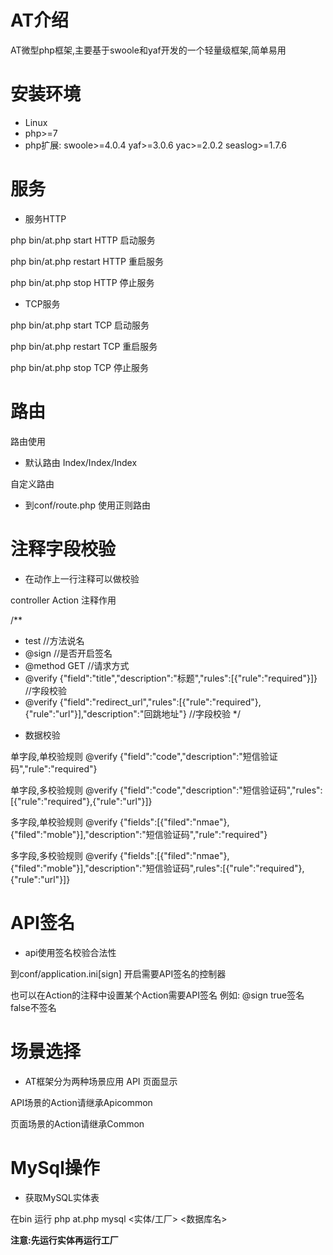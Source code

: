 # AT介绍
AT微型php框架,主要基于swoole和yaf开发的一个轻量级框架,简单易用

# 安装环境
- Linux
- php>=7
- php扩展: swoole>=4.0.4 yaf>=3.0.6 yac>=2.0.2 seaslog>=1.7.6

# 服务
- 服务HTTP

php bin/at.php start HTTP 启动服务

php bin/at.php restart HTTP 重启服务

php bin/at.php stop HTTP 停止服务

- TCP服务

php bin/at.php start TCP 启动服务

php bin/at.php restart TCP 重启服务

php bin/at.php stop TCP 停止服务


# 路由
路由使用
- 默认路由 Index/Index/Index

自定义路由
- 到conf/route.php 使用正则路由

# 注释字段校验
- 在动作上一行注释可以做校验

controller Action 注释作用

/**
 * test  //方法说名
 * @sign  //是否开启签名
 * @method GET  //请求方式
 * @verify {"field":"title","description":"标题","rules":[{"rule":"required"}]} //字段校验
 * @verify {"field":"redirect_url","rules":[{"rule":"required"},{"rule":"url"}],"description":"回跳地址"} //字段校验
 */	
- 数据校验

单字段,单校验规则 @verify {"field":"code","description":"短信验证码","rule":"required"}

单字段,多校验规则 @verify {"field":"code","description":"短信验证码","rules":[{"rule":"required"},{"rule":"url"}]}

多字段,单校验规则 @verify {"fields":[{"filed":"nmae"},{"filed":"moble"}],"description":"短信验证码","rule":"required"}

多字段,多校验规则 @verify {"fields":[{"filed":"nmae"},{"filed":"moble"}],"description":"短信验证码",rules":[{"rule":"required"},{"rule":"url"}]}

# API签名
- api使用签名校验合法性

到conf/application.ini[sign] 开启需要API签名的控制器

也可以在Action的注释中设置某个Action需要API签名 例如: @sign true签名 false不签名

# 场景选择
- AT框架分为两种场景应用 API 页面显示

API场景的Action请继承Apicommon

页面场景的Action请继承Common

# MySql操作

- 获取MySQL实体表

在bin 运行 php at.php mysql <实体/工厂>  <数据库名>

**注意:先运行实体再运行工厂**



